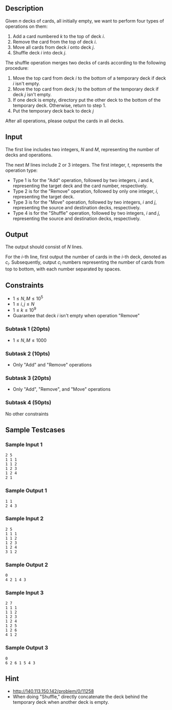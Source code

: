 ## Description

Given $n$ decks of cards, all initially empty, we want to perform four types of operations on them:

1. Add a card numbered $k$ to the top of deck $i$.
2. Remove the card from the top of deck $i$.
3. Move all cards from deck $i$ onto deck $j$.
4. Shuffle deck $i$ into deck $j$.

The shuffle operation merges two decks of cards according to the following procedure:

1. Move the top card from deck $i$ to the bottom of a temporary deck if deck $i$ isn't empty.
2. Move the top card from deck $j$ to the bottom of the temporary deck if deck $j$ isn't empty.
3. If one deck is empty, directory put the other deck to the bottom of the temporary deck. Otherwise, return to step 1.
4. Put the temporary deck back to deck $j$

After all operations, please output the cards in all decks.


## Input

The first line includes two integers, $N$ and $M$, representing the number of decks and operations.

The next $M$ lines include $2$ or $3$ integers. The first integer, $t$, represents the operation type:

- Type $1$ is for the "Add" operation, followed by two integers, $i$ and $k$, representing the target deck and the card number, respectively.
- Type $2$ is for the "Remove" operation, followed by only one integer, $i$, representing the target deck.
- Type $3$ is for the "Move" operation, followed by two integers, $i$ and $j$, representing the source and destination decks, respectively.
- Type $4$ is for the "Shuffle" operation, followed by two integers, $i$ and $j$, representing the source and destination decks, respectively.


## Output

The output should consist of $N$ lines.

For the $i$-th line, first output the number of cards in the $i$-th deck, denoted as $c_i$. Subsequently, output $c_i$ numbers representing the number of cards from top to bottom, with each number separated by spaces.


## Constraints

- $1\le N, M\le 10^5$
- $1\le i, j\le N$
- $1\le k\le 10^9$
- Guarantee that deck $i$ isn't empty when operation "Remove"

### Subtask 1 (20pts)

- $1 \leq N, M \leq 1000$

### Subtask 2 (10pts)

- Only "Add" and "Remove" operations

### Subtask 3 (20pts)

- Only "Add", "Remove", and "Move" operations

### Subtask 4 (50pts)

No other constraints


## Sample Testcases

### Sample Input 1

```
2 5
1 1 1
1 1 2
1 2 3
1 2 4
2 1
```

### Sample Output 1

```
1 1
2 4 3
```

### Sample Input 2

```
2 5
1 1 1
1 1 2
1 2 3
1 2 4
3 1 2
```

### Sample Output 2

```
0
4 2 1 4 3
```

### Sample Input 3

```
2 7
1 1 1
1 1 2
1 2 3
1 2 4
1 2 5
1 2 6
4 1 2
```

### Sample Output 3

```
0
6 2 6 1 5 4 3
```

## Hint

- http://140.113.150.142/problem/0/11258
- When doing "Shuffle," directly concatenate the deck behind the temporary deck when another deck is empty.
